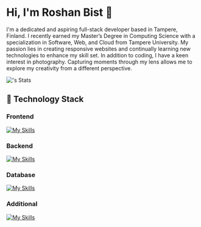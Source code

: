 # Hi, I'm Roshan Bist 👋

I'm a dedicated and aspiring full-stack developer based in Tampere, Finland. I recently earned my Master’s Degree in Computing Science with a specialization in Software, Web, and Cloud from Tampere University. My passion lies in creating responsive websites and continually learning new technologies to enhance my skill set. In addition to coding, I have a keen interest in photography. Capturing moments through my lens allows me to explore my creativity from a different perspective.

![<roshanbist>'s Stats](https://github-readme-stats.vercel.app/api?username=roshanbist&theme=vue-dark&show_icons=true&hide_border=true&count_private=true)

## 🔧 Technology Stack
### Frontend
[![My Skills](https://skillicons.dev/icons?i=js,html,css,scss,typescript,react,redux,tailwind,materialui)](https://skillicons.dev)

### Backend
[![My Skills](https://skillicons.dev/icons?i=nodejs,expressjs,java)](https://skillicons.dev)

### Database
[![My Skills](https://skillicons.dev/icons?i=mongodb,postgres)](https://skillicons.dev)

### Additional
[![My Skills](https://skillicons.dev/icons?i=git,jest,docker,figma,photoshop,postman)](https://skillicons.dev)
<!--
**roshanbist/roshanbist** is a ✨ _special_ ✨ repository because its `README.md` (this file) appears on your GitHub profile.

Here are some ideas to get you started:

- 🔭 I’m currently working on ...
- 🌱 I’m currently learning ...
- 👯 I’m looking to collaborate on ...
- 🤔 I’m looking for help with ...
- 💬 Ask me about ...
- 📫 How to reach me: ...
- 😄 Pronouns: ...
- ⚡ Fun fact: ...
-->
